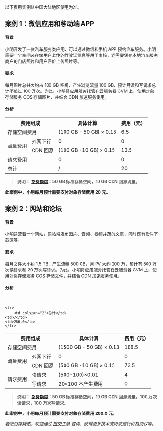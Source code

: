 以下费用实例以中国大陆地区使用为准。
## 案例 1：微信应用和移动端 APP
#### 背景
小明开发了一款汽车服务类应用，可以通过微信和手机 APP 预约汽车服务。小明需要一个空间来存储用户上传的行驶证信息等用于审核，还需要保存本地汽车服务商户的门店照片和用户评价上传照片等。
#### 要求
每月图片总共大约占 100 GB 空间，产生浏览流量 100 GB，预计月读和写请求总计不超过 100 万次。为此，小明将应用服务托管在云服务器 CVM 上，使用对象存储服务 COS 存储图片，并结合 CDN 加速服务使用。
#### 分析
<table>
   <tr>
        <th colspan="2">费用组成</th> 
        <th>具体计算</th>
	<th>费用（元）</th>
   </tr>
   <tr>
        <td colspan="2">存储空间费用</td> 
        <td>(100 GB - 50 GB) × 0.13</td> 
	<td>6.5</td> 
   </tr>
   <tr>
        <td rowspan="3">流量费用</td>
   </tr>
   <tr>
	<td>外网下行</td>
        <td>0</td> 
        <td>0</td>
   </tr>
   <tr>
	<td>CDN 回源</td>
        <td>(100 GB -10 GB) × 0.15</td> 
	<td>13.5</td>
   </tr>
   <tr>
        <td colspan="2">请求费用</td>    
  <td>0</td> 
	<td>0</td>
    </tr>
   <tr>
        <td colspan="2">总计</td>  
	<td>/</td> 
	<td>20</td>
   </tr>
</table>

> **说明：**
**[免费额度](/document/product/436/6240)：50 GB 标准存储空间，10 GB CDN 回源流量。**

**此案例中，小明每月预计需要支付对象存储费用 20 元。**

## 案例 2：网站和论坛
#### 背景
小明运营着一个网站，网站常发布图片、音频、视频并茂的文章，同时还有软件下载区等。
#### 要求
每月文件大小约 1.5 TB，产生流量 500 GB，月 PV 大约 200 万，预计有 500 万次读请求和 20 万次写请求。为此，小明将应用服务托管在云服务器 CVM 上，使用对象存储服务 COS 存储文件，并结合 CDN 加速服务使用。
#### 分析
<table>
   <tr>
        <th colspan="2">费用组成</th> 
        <th>具体计算</th>
	<th>费用（元）</th>
   </tr>
   <tr>
        <td colspan="2">存储空间费用</td> 
        <td>(1500 GB - 50 GB) × 0.13</td> 
	<td>188.5</td> 
   </tr>
   <tr>
        <td rowspan="3">流量费用</td> 
	</tr>
   <tr>
	<td>外网下行</td>
        <td>0</td> 
        <td>0</td>
   </tr>
   <tr>
	<td>CDN 回源</td>
        <td>(500 GB -10 GB) × 0.15</td> 
	<td>73.5</td>
   </tr>
	
   <tr>
        <td rowspan="3">请求费用</td> 
	</tr>
   <tr>
	<td>读请求</td>
        <td>(500-100)×0.01</td> 
        <td>4</td>
   </tr>
   <tr>
	<td>写请求</td>
        <td>20<100 不产生费用</td> 
	<td>0</td>
   </tr>	
	
    <tr>
        <td colspan="2">总计</td>  
	<td>/</td> 
	<td>266.0</td>
    </tr>
</table>

> **说明：**
 **[免费额度](/document/product/436/6240)：50 GB 标准存储空间，10 GB CDN 回源流量，100 万次读请求，100 万次写请求。**
 
**此案例中，小明每月预计需要支付对象存储费用 266.0 元。**

*若您仍存疑惑，欢迎通过 [提交工单](http://console.tcecqpoc.fsphere.cn/workorder/category) 咨询，获得更多技术支持或进行价格商议等。*
